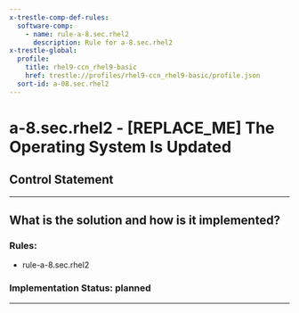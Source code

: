 ```yaml
---
x-trestle-comp-def-rules:
  software-comp:
    - name: rule-a-8.sec.rhel2
      description: Rule for a-8.sec.rhel2
x-trestle-global:
  profile:
    title: rhel9-ccn_rhel9-basic
    href: trestle://profiles/rhel9-ccn_rhel9-basic/profile.json
  sort-id: a-08.sec.rhel2
---
```


# a-8.sec.rhel2 - \[REPLACE_ME\] The Operating System Is Updated

## Control Statement

______________________________________________________________________

## What is the solution and how is it implemented?

<!-- For implementation status enter one of: implemented, partial, planned, alternative, not-applicable -->

<!-- Note that the list of rules under ### Rules: is read-only and changes will not be captured after assembly to JSON -->

<!-- Add control implementation description here for control: a-8.sec.rhel2 -->

### Rules:

  - rule-a-8.sec.rhel2

### Implementation Status: planned

______________________________________________________________________
